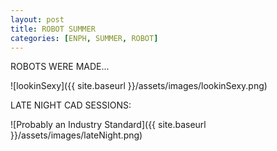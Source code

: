 ```yaml
---
layout: post
title: ROBOT SUMMER
categories: [ENPH, SUMMER, ROBOT]
---
```

ROBOTS WERE MADE... 

![lookinSexy]({{ site.baseurl }}/assets/images/lookinSexy.png)

LATE NIGHT CAD SESSIONS:

![Probably an Industry Standard]({{ site.baseurl }}/assets/images/lateNight.png)


